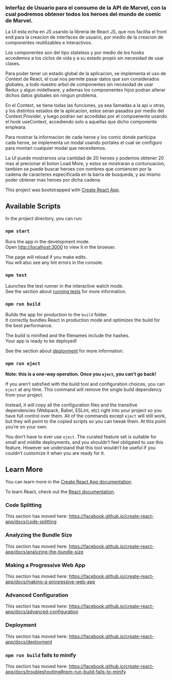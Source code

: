 ### Interfaz de Usuario para el consumo de la API de Marvel, con la cual podremos obtener todos los heroes del mundo de comic de Marvel.

La UI esta echa en JS usando la libreria de React JS, que nos facilita el front end para la creacion de interfaces de usuario, por medio de la creacion de componentes reutilizables e interactivos.

Los componentes son del tipo stateless y por medio de los hooks accedemos a los ciclos de vida y a su estado propio sin necesidad de usar clases.

Para poder tener un estado global de la aplicacion, se implementa el uso de Context de React, el cual nos permite pasar datos que son considerados globales, a todo nuestro arbol de componentes sin necesidad de usar Redux y algun midellware, y ademas los compoenentes hijos podran alterar dichos datos globales sin ningun problema.

En el Context, se tiene todas las funciones, ya sea llamadas a la api u otras, y los distintos estados de la aplicacion, estos seran pasados por medio del Context.Provider, y luego podran ser accedidas por el compoenente usando el hook useContext, accediendo solo a aquellas que dicho componente empleara.

Para mostrar la informacion de cada heroe y los comic donde participa cada heroe, se implementa un modal usando portales el cual se configuro para montarl cualquier modal que necesitemos.

La UI puede mostrarnos una cantidad de 20 heroes y podemos obtener 20 mas al precionar el boton Load More, y estos se mostraran a contunuacion, tambien se puede buscar heroes con nombres que comiencen por la cadena de caracteres especificada en la barra de busqueda, y asi mismo poder obtener mas heroes por dicha cadena.




This project was bootstrapped with [Create React App](https://github.com/facebook/create-react-app).

## Available Scripts

In the project directory, you can run:

### `npm start`

Runs the app in the development mode.<br />
Open [http://localhost:3000](http://localhost:3000) to view it in the browser.

The page will reload if you make edits.<br />
You will also see any lint errors in the console.

### `npm test`

Launches the test runner in the interactive watch mode.<br />
See the section about [running tests](https://facebook.github.io/create-react-app/docs/running-tests) for more information.

### `npm run build`

Builds the app for production to the `build` folder.<br />
It correctly bundles React in production mode and optimizes the build for the best performance.

The build is minified and the filenames include the hashes.<br />
Your app is ready to be deployed!

See the section about [deployment](https://facebook.github.io/create-react-app/docs/deployment) for more information.

### `npm run eject`

**Note: this is a one-way operation. Once you `eject`, you can’t go back!**

If you aren’t satisfied with the build tool and configuration choices, you can `eject` at any time. This command will remove the single build dependency from your project.

Instead, it will copy all the configuration files and the transitive dependencies (Webpack, Babel, ESLint, etc) right into your project so you have full control over them. All of the commands except `eject` will still work, but they will point to the copied scripts so you can tweak them. At this point you’re on your own.

You don’t have to ever use `eject`. The curated feature set is suitable for small and middle deployments, and you shouldn’t feel obligated to use this feature. However we understand that this tool wouldn’t be useful if you couldn’t customize it when you are ready for it.

## Learn More

You can learn more in the [Create React App documentation](https://facebook.github.io/create-react-app/docs/getting-started).

To learn React, check out the [React documentation](https://reactjs.org/).

### Code Splitting

This section has moved here: https://facebook.github.io/create-react-app/docs/code-splitting

### Analyzing the Bundle Size

This section has moved here: https://facebook.github.io/create-react-app/docs/analyzing-the-bundle-size

### Making a Progressive Web App

This section has moved here: https://facebook.github.io/create-react-app/docs/making-a-progressive-web-app

### Advanced Configuration

This section has moved here: https://facebook.github.io/create-react-app/docs/advanced-configuration

### Deployment

This section has moved here: https://facebook.github.io/create-react-app/docs/deployment

### `npm run build` fails to minify

This section has moved here: https://facebook.github.io/create-react-app/docs/troubleshooting#npm-run-build-fails-to-minify
